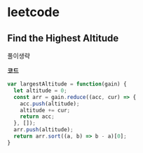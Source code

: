 # leetcode

## Find the Highest Altitude

풀이생략

**코드**

```js
var largestAltitude = function(gain) {
  let altitude = 0;
  const arr = gain.reduce((acc, cur) => {
    acc.push(altitude);
    altitude += cur;
    return acc;
  }, []);
  arr.push(altitude);
  return arr.sort((a, b) => b - a)[0];
}
```
